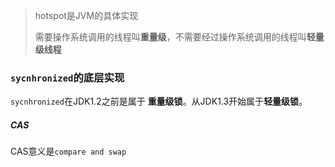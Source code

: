 > hotspot是JVM的具体实现
> 
> 需要操作系统调用的线程叫**重量级**，不需要经过操作系统调用的线程叫**轻量级线程**

### `sycnhronized`的底层实现
`sycnhronized`在JDK1.2之前是属于 **重量级锁**。从JDK1.3开始属于**轻量级锁**。

##### CAS
CAS意义是`compare and swap`